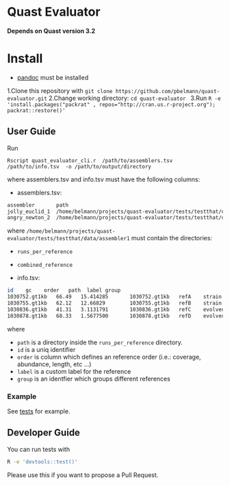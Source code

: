 # Quast Evaluator

**Depends on Quast version 3.2**

# Install

* [pandoc](http://pandoc.org/) must be installed 

1.Clone this repository with `git clone https://github.com/pbelmann/quast-evaluator.git`
2.Change working directory: `cd quast-evaluator ` 
3.Run `R -e 'install.packages("packrat" , repos="http://cran.us.r-project.org"); packrat::restore()'` 

## User Guide

Run 

`Rscript quast_evaluator_cli.r  /path/to/assemblers.tsv   /path/to/info.tsv  -o /path/to/output/directory`

where assemblers.tsv and info.tsv must have the following columns:

* assemblers.tsv:

~~~BASH
assembler       path
jolly_euclid_1  /home/belmann/projects/quast-evaluator/tests/testthat/data/assembler1
angry_newton_2  /home/belmann/projects/quast-evaluator/tests/testthat/data/assembler2
~~~

where `/home/belmann/projects/quast-evaluator/tests/testthat/data/assembler1` must contain the directories:

  * `runs_per_reference`
  * `combined_reference`

* info.tsv:

~~~BASH
id    gc    order   path  label	group
1030752.gt1kb   66.49   15.414285       1030752.gt1kb   refA	strain
1030755.gt1kb   62.12   12.66829        1030755.gt1kb   refB	strain
1030836.gt1kb   41.31   3.1131791       1030836.gt1kb   refC	evolved
1030878.gt1kb   68.33   1.5677500       1030878.gt1kb   refD	evolved
~~~

where 
  * `path` is a directory inside the `runs_per_reference` directory.
  * `id` is a uniq identifier
  * `order` is column which defines an reference order (i.e.: coverage, abundance, length, etc ...)
  * `label` is a custom label for the reference 
  * `group` is an identfier which groups different references

### Example

  See [tests](tests/testthat/test_quast_evaluator.r) for example.

## Developer Guide

You can run tests with

~~~BASH
R -e 'devtools::test()'
~~~

Please use this if you want to propose a Pull Request.

